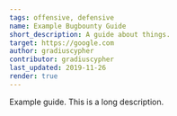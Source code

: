 ```yaml
---
tags: offensive, defensive
name: Example Bugbounty Guide
short_description: A guide about things.
target: https://google.com
author: gradiuscypher
contributor: gradiuscypher
last_updated: 2019-11-26
render: true
---
```


Example guide. This is a long description.